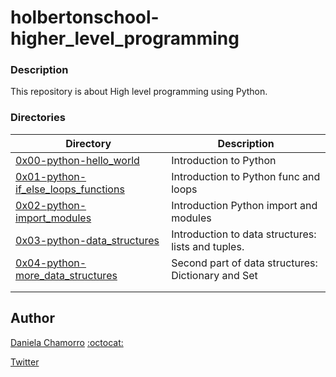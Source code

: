 # holbertonschool-higher_level_programming


### Description
This repository is about High level programming using Python.

### Directories
| Directory | Description |
| ------ | ------ |
| [0x00-python-hello_world](https://github.com/dalexach/holbertonschool-higher_level_programming/0x00-python-hello_world) | Introduction to Python |
| [0x01-python-if_else_loops_functions](https://github.com/dalexach/holbertonschool-higher_level_programming/tree/master/0x01-python-if_else_loops_functions) | Introduction to Python func and loops |
| [0x02-python-import_modules](https://github.com/dalexach/holbertonschool-higher_level_programming/tree/master/0x02-python-import_modules) | Introduction Python import and modules |
| [0x03-python-data_structures](https://github.com/dalexach/holbertonschool-higher_level_programming/tree/master/0x03-python-data_structures) | Introduction to data structures: lists and tuples. |
| [0x04-python-more_data_structures](https://github.com/dalexach/holbertonschool-higher_level_programming/tree/master/0x04-python-more_data_structures) | Second part of data structures: Dictionary and Set |
| []() |  |
| []() |  |

## Author

[Daniela Chamorro](https://www.linkedin.com/in/daniela-alexandra-chamorro-guerrero-666805a1/) [:octocat:](https://github.com/dalexach)

[Twitter](https://twitter.com/dalexach)
